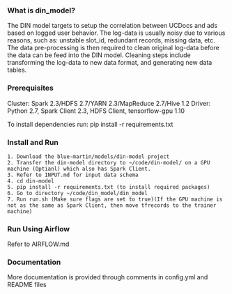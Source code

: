 ### What is din_model?
The DIN model targets to setup the correlation between UCDocs and ads based on logged user behavior.  The log-data is usually noisy due to various reasons, such as: unstable slot_id, redundant records, missing data, etc. The data pre-processing is then required to clean original log-data before the data can be feed into the DIN model. Cleaning steps include transforming the log-data to new data format, and generating new data tables.

### Prerequisites
Cluster: Spark 2.3/HDFS 2.7/YARN 2.3/MapReduce 2.7/Hive 1.2
Driver: Python 2.7, Spark Client 2.3, HDFS Client, tensorflow-gpu 1.10 

To install dependencies run:
pip install -r requirements.txt

### Install and Run
    1. Download the blue-martin/models/din-model project
    2. Transfer the din-model directory to ~/code/din-model/ on a GPU machine (Optianl) which also has Spark Client.
    3. Refer to INPUT.md for input data schema
    4. cd din-model
    5. pip install -r requirements.txt (to install required packages)
    6. Go to directory ~/code/din_model/din_model
    7. Run run.sh (Make sure flags are set to true)(If the GPU machine is not as the same as Spark Client, then move tfrecords to the trainer machine)

### Run Using Airflow
Refer to AIRFLOW.md

### Documentation
More documentation is provided through comments in config.yml and README files

